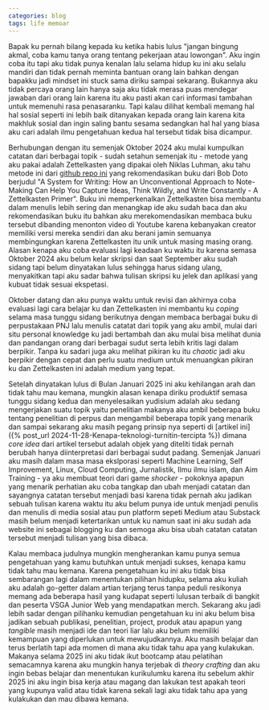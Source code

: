 ```yaml
---
categories: blog
tags: life memoar
---
```

Bapak ku pernah bilang kepada ku ketika habis lulus "jangan bingung akmal, coba kamu tanya orang tentang pekerjaan atau lowongan". Aku ingin coba itu tapi aku tidak punya kenalan lalu selama hidup ku ini aku selalu mandiri dan tidak pernah meminta bantuan orang lain bahkan dengan bapakku jadi mindset ini stuck sama diriku sampai sekarang. Bukannya aku tidak percaya orang lain hanya saja aku tidak merasa puas mendegar jawaban dari orang lain karena itu aku pasti akan cari informasi tambahan untuk memenuhi rasa penasaranku. Tapi kalau dilihat kembali memang hal hal sosial seperti ini lebih baik ditanyakan kepada orang lain karena kita makhluk sosial dan ingin saling bantu sesama sedangkan hal hal yang biasa aku cari adalah ilmu pengetahuan kedua hal tersebut tidak bisa dicampur.

Berhubungan dengan itu semenjak Oktober 2024 aku mulai kumpulkan catatan dari berbagai topik - sudah setahun semenjak itu - metode yang aku pakai adalah Zettelkasten yang dipakai oleh Niklas Luhman, aku tahu metode ini dari [github repo ini](https://github.com/vbd/Fieldnotes/blob/main/how-to-become-a-developer.md) yang rekomendasikan buku dari Bob Doto berjudul "A System for Writing: How an Unconventional Approach to Note-Making Can Help You Capture Ideas, Think Wildly, and Write Constantly - A Zettelkasten Primer". Buku ini memperkenalkan Zettelkasten bisa membantu dalam menulis lebih sering dan menangkap ide aku sudah baca dan aku rekomendasikan buku itu bahkan aku merekomendasikan membaca buku tersebut dibanding menonton video di Youtube karena kebanyakan creator memiliki versi mereka sendiri dan aku berani jamin semuanya membingungkan karena Zettelkasten itu unik untuk masing masing orang. Alasan kenapa aku coba evaluasi lagi keadaan ku waktu itu karena semasa Oktober 2024 aku belum kelar skripsi dan saat September aku sudah sidang tapi belum dinyatakan lulus sehingga harus sidang ulang, menyakitkan tapi aku sadar bahwa tulisan skripsi ku jelek dan aplikasi yang kubuat tidak sesuai ekspetasi.

Oktober datang dan aku punya waktu untuk revisi dan akhirnya coba evaluasi lagi cara belajar ku dan Zettelkasten ini membantu ku *coping* selama masa tunggu sidang berikutnya dengan membaca berbagai buku di perpustakaan PNJ lalu menulis catatat dari topik yang aku ambil, mulai dari situ personal knowledge ku jadi bertambah dan aku mulai bisa melihat dunia dan pandangan orang dari berbagai sudut serta lebih kritis lagi dalam berpikir. Tanpa ku sadari juga aku melihat pikiran ku itu *chaotic* jadi aku berpikir dengan cepat dan perlu suatu medium untuk menuangkan pikiran ku dan Zettelkasten ini adalah medium yang tepat. 

Setelah dinyatakan lulus di Bulan Januari 2025 ini aku kehilangan arah dan tidak tahu mau kemana, mungkin alasan kenapa diriku produktif semasa tunggu sidang kedua dan menyelesaikan yudisium adalah aku sedang mengerjakan suatu topik yaitu penelitian makanya aku ambil beberapa buku tentang penelitian di perpus dan mengambil beberapa topik yang menarik dan sampai sekarang aku masih pegang prinsip nya seperti di [artikel ini]({% post_url 2024-11-28-Kenapa-teknologi-turnitin-tercipta %}) dimana *core idea* dari artikel tersebut adalah objek yang diteliti tidak pernah berubah hanya diinterpretasi dari berbagai sudut padang. Semenjak Januari aku masih dalam masa masa ekslporasi seperti Machine Learning, Self Improvement, Linux, Cloud Computing, Jurnalistik, Ilmu ilmu islam, dan Aim Training - ya aku membuat teori dari game *shocker* - pokoknya apapun yang menarik perhatian aku coba tangkap dan ubah menjadi catatan dan sayangnya catatan tersebut menjadi basi karena tidak pernah aku jadikan sebuah tulisan karena waktu itu aku belum punya ide untuk menjadi penulis dan menulis di media sosial atau pun platform sepeti Medium atau Substack masih belum menjadi ketertarikan untuk ku namun saat ini aku sudah ada website ini sebagai blogging ku dan semoga aku bisa ubah catatan catatan tersebut menjadi tulisan yang bisa dibaca.

Kalau membaca judulnya mungkin mengherankan kamu punya semua pengetahuan yang kamu butuhkan untuk menjadi sukses, kenapa kamu tidak tahu mau kemana. Karena pengetahuan ku ini aku tidak bisa sembarangan lagi dalam menentukan pilihan hidupku, selama aku kuliah aku adalah go-getter dalam artian terjang terus tanpa peduli resikonya memang ada beberapa hasil yang kudapat seperti lulusan terbaik di bangkit dan peserta VSGA Junior Web yang mendapatkan merch. Sekarang aku jadi lebih sadar dengan pilihanku kemudian pengetahuan ku ini aku belum bisa jadikan sebuah publikasi, penelitian, project, produk atau apapun yang *tangible* masih menjadi ide dan teori liar lalu aku belum memiliki kemampuan yang diperlukan untuk mewujudkannya. Aku masih belajar dan terus berlatih tapi ada momen di mana aku tidak tahu apa yang kulakukan. Makanya selama 2025 ini aku tidak ikut bootcamp atau pelatihan semacamnya karena aku mungkin hanya terjebak di *theory crafting* dan aku ingin bebas belajar dan menentukan kurikulumku karena itu sebelum akhir 2025 ini aku ingin bisa kerja atau magang dan lakukan test apakah teori yang kupunya valid atau tidak karena sekali lagi aku tidak tahu apa yang kulakukan dan mau dibawa kemana. 





